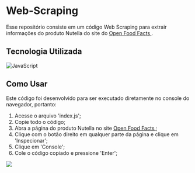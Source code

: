 <h1> Web-Scraping </h1>

<p> Esse repositório consiste em um código Web Scraping para extrair informações do produto Nutella do site do <a href = "https://br.openfoodfacts.org/produto/7898024395232/nutella-ferrero"> Open Food Facts </a>.</p>

## Tecnologia Utilizada

![JavaScript](https://img.shields.io/badge/JavaScript-323330?style=for-the-badge&logo=javascript&logoColor=F7DF1E)

## Como Usar

Este código foi desenvolvido para ser executado diretamente no console do navegador, portanto:

1. Acesse o arquivo 'index.js';
2. Copie todo o código;
3. Abra a página do produto Nutella no site <a href = "https://br.openfoodfacts.org/produto/7898024395232/nutella-ferrero"> Open Food Facts </a>;
4. Clique com o botão direito em qualquer parte da página e clique em 'Inspecionar';
5. Clique em 'Console';
6. Cole o código copiado e pressione 'Enter';

<a href="https://imgur.com/a/5HBpQOl"><img src="//s.imgur.com/min/embed.js"/></a>



